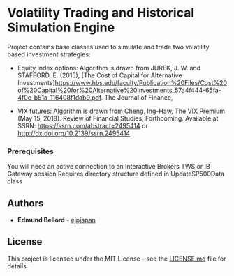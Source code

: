 # Volatility Trading and Historical Simulation Engine

Project contains base classes used to simulate and trade two volatility based investment strategies: 
  - Equity index options: Algorithm is drawn from JUREK, J. W. and STAFFORD, E. (2015),  [The Cost of Capital for Alternative Investments]https://www.hbs.edu/faculty/Publication%20Files/Cost%20of%20Capital%20for%20Alternative%20Investments_57a4f444-65fa-4f0c-b51a-116408f1dab9.pdf. The Journal of Finance,
  
  - VIX futures: Algorithm is drawn from Cheng, Ing-Haw, The VIX Premium (May 15, 2018). Review of Financial Studies, Forthcoming. Available at SSRN: https://ssrn.com/abstract=2495414 or http://dx.doi.org/10.2139/ssrn.2495414


### Prerequisites

You will need an active connection to an Interactive Brokers TWS or IB Gateway session 
Requires directory structure defined in UpdateSP500Data class


## Authors

* **Edmund Bellord** - [ejpjapan](https://github.com/ejpapan)

## License

This project is licensed under the MIT License - see the [LICENSE.md](LICENSE.md) file for details
